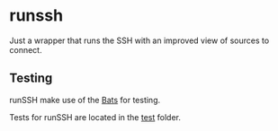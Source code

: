 # runssh
Just a wrapper that runs the SSH with an improved view of sources to connect. 


## Testing
runSSH make use of the [Bats](https://github.com/bats-core/bats-core) for testing.

Tests for runSSH are located in the [test](https://github.com/Andres-CS/runssh/tree/main/test) folder.